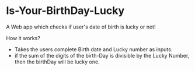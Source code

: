 # Is-Your-BirthDay-Lucky
 
A Web app which checks if user's date of birth is lucky or not!

How it works?
- Takes the users complete Birth date and Lucky number as inputs.
- if the sum of the digits of the birth-Day is divisible by the Lucky Number, then the birthDay will be lucky one.
